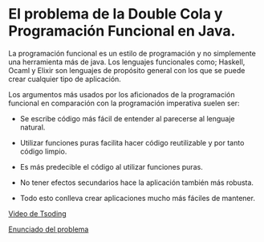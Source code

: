 
# El problema de la Double Cola y Programación Funcional en Java.


La programación funcional es un estilo de programación y no simplemente una herramienta más de java. Los lenguajes funcionales como; Haskell, Ocaml y Elixir son lenguajes de propósito general con los que se puede crear cualquier tipo de aplicación.

Los argumentos más usados por los aficionados de la programación funcional en comparación con la programación imperativa suelen ser:

* Se escribe código más fácil de entender al parecerse al lenguaje natural.

* Utilizar funciones puras facilita hacer código reutilizable y por tanto código limpio.

* Es más predecible el código al utilizar funciones puras.

* No tener efectos secundarios hace la aplicación también más robusta.

* Todo esto conlleva crear aplicaciones mucho más fáciles de mantener.

[Video de Tsoding](https://youtu.be/7fylNa2wZaU)

[Enunciado del problema](https://codeforces.com/problemset/problem/82/A)
